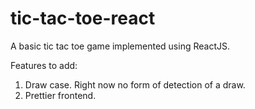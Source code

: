 # tic-tac-toe-react

A basic tic tac toe game implemented using ReactJS. 

Features to add:
1. Draw case. Right now no form of detection of a draw.
2. Prettier frontend. 
